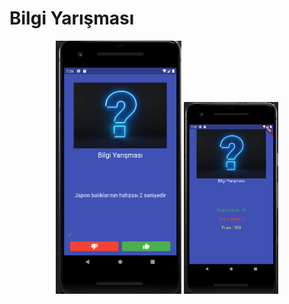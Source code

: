 # Bilgi Yarışması

<p align="center">
  <img src="ss1.png" width="40%" height="-40%">
  <img src="ss2.png" width="30%" height="30%">
</p>
